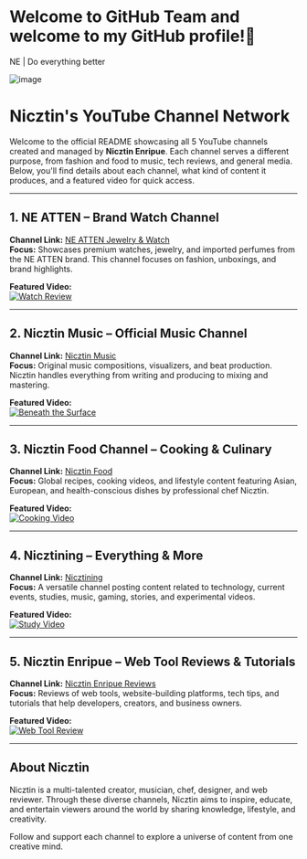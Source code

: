 #  Welcome to GitHub Team and welcome to my GitHub profile!🚀

NE | Do everything better

![image](https://github.com/user-attachments/assets/15703d4e-9fa5-4a60-b53d-4d1ecc13640c)

# Nicztin's YouTube Channel Network

Welcome to the official README showcasing all 5 YouTube channels created and managed by **Nicztin Enripue**. Each channel serves a different purpose, from fashion and food to music, tech reviews, and general media. Below, you'll find details about each channel, what kind of content it produces, and a featured video for quick access.

---

## 1. NE ATTEN – Brand Watch Channel

**Channel Link:** [NE ATTEN Jewelry & Watch](https://youtube.com/@neatten3367)  
**Focus:** Showcases premium watches, jewelry, and imported perfumes from the NE ATTEN brand. This channel focuses on fashion, unboxings, and brand highlights.

**Featured Video:**  
[![Watch Review](https://img.youtube.com/vi/LXQ1Wzqj6RI/0.jpg)](https://youtu.be/LXQ1Wzqj6RI?si=1qZiCrNbgoS0P43V)

---

## 2. Nicztin Music – Official Music Channel

**Channel Link:** [Nicztin Music](https://youtube.com/@nicztin1738)  
**Focus:** Original music compositions, visualizers, and beat production. Nicztin handles everything from writing and producing to mixing and mastering.

**Featured Video:**  
[![Beneath the Surface](https://img.youtube.com/vi/eMHWh_kotbw/0.jpg)](https://youtu.be/eMHWh_kotbw?si=jMKfOqdfp_-HCXDn)

---

## 3. Nicztin Food Channel – Cooking & Culinary

**Channel Link:** [Nicztin Food](https://youtube.com/@nicztin)  
**Focus:** Global recipes, cooking videos, and lifestyle content featuring Asian, European, and health-conscious dishes by professional chef Nicztin.

**Featured Video:**  
[![Cooking Video](https://img.youtube.com/vi/FFdSL9wf1ao/0.jpg)](https://youtu.be/FFdSL9wf1ao?si=MAy3FS1-5PZ8-sMf)

---

## 4. Nicztining – Everything & More

**Channel Link:** [Nicztining](https://youtube.com/@nicztining)  
**Focus:** A versatile channel posting content related to technology, current events, studies, music, gaming, stories, and experimental videos.

**Featured Video:**  
[![Study Video](https://img.youtube.com/vi/Eu--ogaUAwc/0.jpg)](https://youtu.be/Eu--ogaUAwc?si=BIWv0kgz4MDVjSe9)

---

## 5. Nicztin Enripue – Web Tool Reviews & Tutorials

**Channel Link:** [Nicztin Enripue Reviews](https://youtube.com/@nicztinenripue-x5n)  
**Focus:** Reviews of web tools, website-building platforms, tech tips, and tutorials that help developers, creators, and business owners.

**Featured Video:**  
[![Web Tool Review](https://img.youtube.com/vi/yGbt7cjc744/0.jpg)](https://youtu.be/yGbt7cjc744?si=tCDVA9CZjyZUtnoq)

---

## About Nicztin

Nicztin is a multi-talented creator, musician, chef, designer, and web reviewer. Through these diverse channels, Nicztin aims to inspire, educate, and entertain viewers around the world by sharing knowledge, lifestyle, and creativity.

Follow and support each channel to explore a universe of content from one creative mind.
